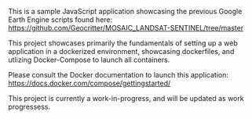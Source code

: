 This is a sample JavaScript application showcasing the previous Google Earth Engine scripts found here:
https://github.com/Geocritter/MOSAIC_LANDSAT-SENTINEL/tree/master

This project showcases primarily the fundamentals of setting up a web application in a dockerized environment,
showcasing dockerfiles, and utlizing Docker-Compose to launch all containers. 

Please consult the Docker documentation to launch this application:
https://docs.docker.com/compose/gettingstarted/

This project is currently a work-in-progress, and will be updated as work progressess. 

